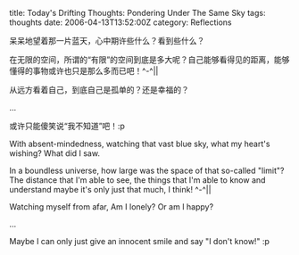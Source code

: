 title: Today's Drifting Thoughts: Pondering Under The Same Sky
tags: thoughts
date: 2006-04-13T13:52:00Z
category: Reflections

呆呆地望着那一片蓝天，心中期许些什么？看到些什么？

在无限的空间，所谓的“有限”的空间到底是多大呢？自己能够看得见的距离，能够懂得的事物或许也只是那么多而已吧！^-^||

从远方看着自己，到底自己是孤单的？还是幸福的？

…

或许只能傻笑说“我不知道”吧！:p


With absent-mindedness, watching that vast blue sky, what my heart's wishing? What did I saw.

In a boundless universe, how large was the space of that so-called "limit"? The distance that I'm able to see, the things that I'm able to know and understand maybe it's only just that much, I think! ^-^||

Watching myself from afar, Am I lonely? Or am I happy?

…

Maybe I can only just give an innocent smile and say "I don't know!" :p
